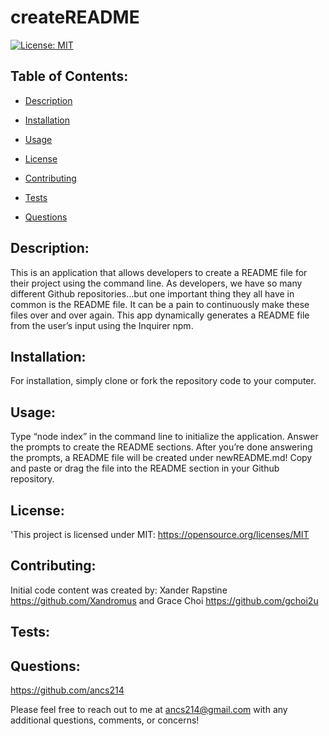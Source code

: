 # createREADME 
  
  [![License: MIT](https://img.shields.io/badge/License-MIT-yellow.svg)](https://opensource.org/licenses/MIT)

## Table of Contents:

  - [Description](#Description)


  - [Installation](#Installation)

  - [Usage](#Usage)

  - [License](#License)

  - [Contributing](#Contributing)

  - [Tests](#tests)

  - [Questions](#Questions)

  ## Description: 
  This is an application that allows developers to create a README file for their project using the command line. As developers, we have so many different Github repositories…but one important thing they all have in common is the README file. It can be a pain to continuously make these files over and over again. This app dynamically generates a README file from the user’s input using the Inquirer npm.

  ## Installation: 
  For installation, simply clone or fork the repository code to your computer. 

  ## Usage: 
  Type “node index” in the command line to initialize the application. Answer the prompts to create the README sections. After you’re done answering the prompts, a README file will be created under newREADME.md! Copy and paste or drag the file into the README section in your Github repository. 

  ## License: 
  'This project is licensed under MIT: https://opensource.org/licenses/MIT

  ## Contributing: 
  Initial code content was created by: Xander Rapstine https://github.com/Xandromus and Grace Choi https://github.com/gchoi2u 

  ## Tests: 
  <insert video link here>

  ## Questions: 
  https://github.com/ancs214

  Please feel free to reach out to me at ancs214@gmail.com with any additional questions, comments, or concerns!
